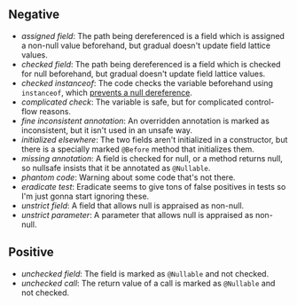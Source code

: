 Negative
--------

- _assigned field_: The path being dereferenced is a field which is assigned a
  non-null value beforehand, but gradual doesn't update field lattice values.
- _checked field_: The path being dereferenced is a field which is checked for
  null beforehand, but gradual doesn't update field lattice values.
- _checked instanceof_: The code checks the variable beforehand using
  `instanceof`, which [prevents a null dereference][instanceof].
- _complicated check_: The variable is safe, but for complicated control-flow
  reasons.
- _fine inconsistent annotation_: An overridden annotation is marked as
  inconsistent, but it isn't used in an unsafe way.
- _initialized elsewhere_: The two fields aren't initialized in a constructor,
  but there is a specially marked `@Before` method that initializes them.
- _missing annotation_: A field is checked for null, or a method returns null,
  so nullsafe insists that it be annotated as `@Nullable`.
- _phantom code_: Warning about some code that's not there.
- _eradicate test_: Eradicate seems to give tons of false positives in tests so
  I'm just gonna start ignoring these.
- _unstrict field_: A field that allows null is appraised as non-null.
- _unstrict parameter_: A parameter that allows null is appraised as non-null.

Positive
--------

- _unchecked field_: The field is marked as `@Nullable` and not checked.
- _unchecked call_: The return value of a call is marked as `@Nullable` and not
  checked.

[instanceof]: https://stackoverflow.com/a/2950415/5044950
